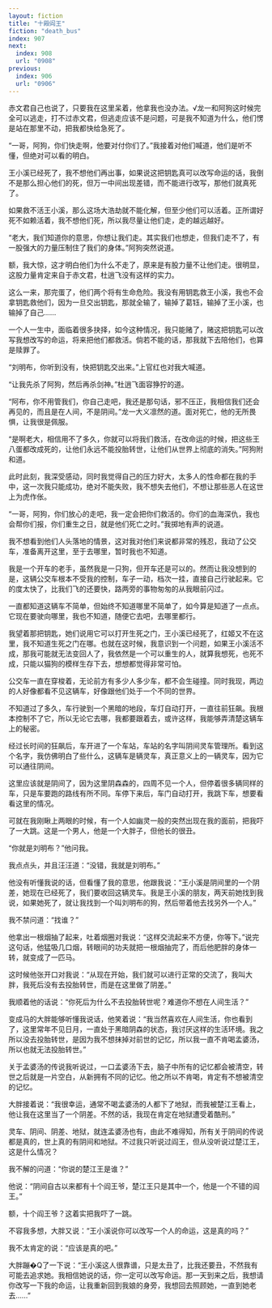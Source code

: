 ```yaml
---
layout: fiction
title: "十殿阎王"
fiction: "death_bus"
index: 907
next:
  index: 908
  url: "0908"
previous:
  index: 906
  url: "0906"
---
```

赤文君自己也说了，只要我在这里呆着，他拿我也没办法。√龙一和阿狗这时候完全可以逃走，打不过赤文君，但逃走应该不是问题，可是我不知道为什么，他们愣是站在那里不动，把我都快给急死了。

“一哥，阿狗，你们快走啊，他要对付你们了。”我接着对他们喊道，他们是听不懂，但绝对可以看的明白。

王小溪已经死了，我不想他们再出事，如果说这把钥匙真可以改写命运的话，我倒不是那么担心他们的死，但万一中间出现差错，而不能进行改写，那他们就真死了。

如果救不活王小溪，那么这场大浩劫就不能化解，但至少他们可以活着。正所谓好死不如赖活着，我不想他们死，所以我尽量让他们走，走的越远越好。

“老大，我们知道你的意思，你想让我们走。其实我们也想走，但我们走不了，有一股强大的力量压制住了我们的身体。”阿狗突然说道。

额，我大惊，这才明白他们为什么不走了，原来是有股力量不让他们走。很明显，这股力量肯定来自于赤文君，杜逍飞没有这样的实力。

这么一来，那完蛋了，他们两个将有生命危险。我没有用钥匙救王小溪，我也不会拿钥匙救他们，因为一旦交出钥匙，那就全输了，输掉了葛钰，输掉了王小溪，也输掉了自己……

一个人一生中，面临着很多抉择，如今这种情况，我只能赌了，赌这把钥匙可以改写我想改写的命运，将来把他们都救活。倘若不能的话，那我就下去陪他们，也算是赎罪了。

“刘明布，你听到没有，快把钥匙交出来。”上官红也对我大喊道。

“让我先杀了阿狗，然后再杀剑神。”杜逍飞面容狰狞的道。

“阿布，你不用管我们，你自己走吧，我还是那句话，邪不压正，我相信我们还会再见的，而且是在人间，不是阴间。”龙一大义凛然的道。面对死亡，他的无所畏惧，让我很是佩服。

“是啊老大，相信用不了多久，你就可以将我们救活，在改命运的时候，把这些王八蛋都改成死的，让他们永远不能投胎转世，让他们从世界上彻底的消失。”阿狗附和道。

此时此刻，我深受感动，同时我觉得自己的压力好大，太多人的性命都在我的手中，这一次我只能成功，绝对不能失败，我不想失去他们，不想让那些恶人在这世上为虎作伥。

“一哥，阿狗，你们放心的走吧，我一定会把你们救活的。你们的血海深仇，我也会帮你们报，你们重生之日，就是他们死亡之时。”我掷地有声的说道。

我不想看到他们人头落地的情景，这对我对他们来说都非常的残忍，我动了公交车，准备离开这里，至于去哪里，暂时我也不知道。

我是一个开车的老手，虽然我是一只狗，但开车还是可以的。然而让我没想到的是，这辆公交车根本不受我的控制，车子一动，档次一挂，直接自己行驶起来。它的度太快了，比我们飞的还要快，路两旁的事物匆匆的从我眼前闪过。

一直都知道这辆车不简单，但始终不知道哪里不简单了，如今算是知道了一点点。它现在要驶向哪里，我也不知道，随便它去吧，去哪里都行。

我望着那把钥匙，她们说用它可以打开生死之门，王小溪已经死了，红姬又不在这里，我不知道生死之门在哪。也就在这时候，我意识到一个问题，如果王小溪活不成，那我可能就无法变回人了，我依然是一个可以重生的人，就算我想死，也死不成，只能以猫狗的模样生存下去，想想都觉得非常可怕。

公交车一直在穿梭着，无论前方有多少人多少车，都不会生碰撞。同时我现，两边的人好像都看不见这辆车，好像跟他们处于一个不同的世界。

不知道过了多久，车行驶到一个黑暗的地段，车灯自动打开，一直往前狂飙。我根本控制不了它，所以无论它去哪，我都要跟着去，或许这样，我能够弄清楚这辆车上的秘密。

经过长时间的狂飙后，车开进了一个车站，车站的名字叫阴间灵车管理所。看到这个名字，我仿佛明白了些什么，这辆车是辆灵车，真正意义上的一辆灵车，因为它可以通往阴间。

这里应该就是阴间了，因为这里阴森森的，四周不见一个人，但停着很多辆同样的车，只是车要跑的路线有所不同。车停下来后，车门自动打开，我跳下车，想要看看这里的情况。

可就在我刚瞅上两眼的时候，有一个人如幽灵一般的突然出现在我的面前，把我吓了一大跳。这是一个男人，他是一个大胖子，但他长的很丑。

“你就是刘明布？”他问我。

我点点头，并且汪汪道：“没错，我就是刘明布。”

他没有听懂我说的话，但看懂了我的意思，他跟我说：“王小溪是阴间里的一个阴差，她现在已经死了，我们要收回这辆灵车。我是王小溪的朋友，两天前她找到我说，如果她死了，就让我找到一个叫刘明布的狗，然后带着他去找另外一个人。”

我不禁问道：“找谁？”

他拿出一根烟抽了起来，吐着烟圈对我说：“这样交流起来不方便，你等下。”说完这句话，他猛吸几口烟，转眼间的功夫就把一根烟抽完了，而后他肥胖的身体一转，就变成了一匹马。

这时候他张开口对我说：“从现在开始，我们就可以进行正常的交流了，我叫大胖，我死后没有去投胎转世，而是在这里做了阴差。”

我顺着他的话说：“你死后为什么不去投胎转世呢？难道你不想在人间生活？”

变成马的大胖能够听懂我说话，他笑着说：“我当然喜欢在人间生活，你也看到了，这里常年不见日月，一直处于黑暗阴森的状态，我讨厌这样的生活环境。我之所以没去投胎转世，是因为我不想抹掉对前世的记忆，所以我一直不肯喝孟婆汤，所以也就无法投胎转世。”

关于孟婆汤的传说我听说过，一口孟婆汤下去，脑子中所有的记忆都会被清空，转世之后就是一片空白，从新拥有不同的记忆。他之所以不肯喝，肯定有不想被清空的记忆。

大胖接着说：“我很幸运，通常不喝孟婆汤的人都下了地狱，而我被楚江王看上，他让我在这里当了一个阴差。不然的话，我现在肯定在地狱遭受着酷刑。”

灵车、阴间、阴差、地狱，就连孟婆汤也有，由此不难得知，所有关于阴间的传说都是真的，世上真的有阴间和地狱。不过我只听说过阎王，但从没听说过楚江王，这是什么情况？

我不解的问道：“你说的楚江王是谁？”

他说：“阴间自古以来都有十个阎王爷，楚江王只是其中一个，他是一个不错的阎王。”

额，十个阎王爷？这着实把我吓了一跳。

不容我多想，大胖又说：“王小溪说你可以改写一个人的命运，这是真的吗？”

我不太肯定的说：“应该是真的吧。”

大胖蹦�Q了一下说：“王小溪这人很靠谱，只是太丑了，比我还要丑，不然我有可能去追求她。我相信她说的话，你一定可以改写命运。那一天到来之后，我想请你改写一下我的命运，让我重新回到我娘的身旁，我想回去照顾她，一直到她老去……”
